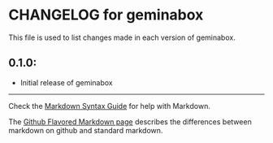 # CHANGELOG for geminabox

This file is used to list changes made in each version of geminabox.

## 0.1.0:

* Initial release of geminabox

- - - 
Check the [Markdown Syntax Guide](http://daringfireball.net/projects/markdown/syntax) for help with Markdown.

The [Github Flavored Markdown page](http://github.github.com/github-flavored-markdown/) describes the differences between markdown on github and standard markdown.
